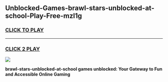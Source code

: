 
## Unblocked-Games-brawl-stars-unblocked-at-school-Play-Free-mzl1g
<h3>
<a href="https://premium76.site?title=brawl-stars-unblocked-at-school&ref=20M">CLICK TO PLAY</a></h3>
<hr>

<h3>
<a href="https://premium76.site?title=brawl-stars-unblocked-at-school&ref=20M">CLICK 2 PLAY</a>
  
</h3>

<a href="https://premium76.site?title=brawl-stars-unblocked-at-school&ref=19M"><img src="https://clearcache.store/games.png"></a>


**brawl-stars-unblocked-at-school games unblocked: Your Gateway to Fun and Accessible Online Gaming**
